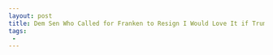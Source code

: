 ```yaml
---
layout: post
title: Dem Sen Who Called for Franken to Resign I Would Love It if Trump and Moore Stepped Aside
tags:
 -
---
```


